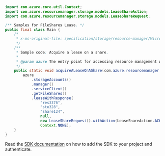 ```java
import com.azure.core.util.Context;
import com.azure.resourcemanager.storage.models.LeaseShareAction;
import com.azure.resourcemanager.storage.models.LeaseShareRequest;

/** Samples for FileShares Lease. */
public final class Main {
    /*
     * x-ms-original-file: specification/storage/resource-manager/Microsoft.Storage/stable/2021-09-01/examples/FileSharesLease_Acquire.json
     */
    /**
     * Sample code: Acquire a lease on a share.
     *
     * @param azure The entry point for accessing resource management APIs in Azure.
     */
    public static void acquireALeaseOnAShare(com.azure.resourcemanager.AzureResourceManager azure) {
        azure
            .storageAccounts()
            .manager()
            .serviceClient()
            .getFileShares()
            .leaseWithResponse(
                "res3376",
                "sto328",
                "share124",
                null,
                new LeaseShareRequest().withAction(LeaseShareAction.ACQUIRE).withLeaseDuration(-1),
                Context.NONE);
    }
}
```

Read the [SDK documentation](https://github.com/Azure/azure-sdk-for-java/blob/azure-resourcemanager_2.15.0/sdk/resourcemanager/azure-resourcemanager/README.md) on how to add the SDK to your project and authenticate.
